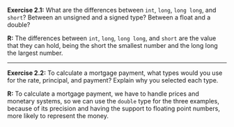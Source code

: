 
**Exercise 2.1:** What are the differences between `int`, `long`, `long long`, and `short`?
Between an unsigned and a signed type? Between a float and a double?

**R:** The differences between `int`, `long`, `long long`, and `short` are the value that they can hold, being the short the smallest number and the long long the largest number.

___

**Exercise 2.2:** To calculate a mortgage payment, what types would you use for the rate,
principal, and payment? Explain why you selected each type.

**R:** To calculate a mortgage payment, we have to handle prices and monetary systems, so we can use the `double` type for the three examples, because of its precision and having the support to floating point numbers, more likely to represent the money.